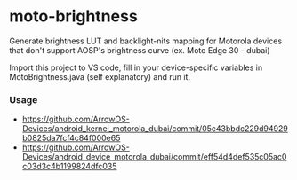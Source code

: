 # moto-brightness

Generate brightness LUT and backlight-nits mapping for Motorola devices that don't support AOSP's brightness curve (ex. Moto Edge 30 - dubai)

Import this project to VS code, fill in your device-specific variables in MotoBrightness.java (self explanatory) and run it.

### Usage
- https://github.com/ArrowOS-Devices/android_kernel_motorola_dubai/commit/05c43bbdc229d94929b0825da7fcf4c84f000e65
- https://github.com/ArrowOS-Devices/android_device_motorola_dubai/commit/eff54d4def535c05ac0c03d3c4b1199824dfc035